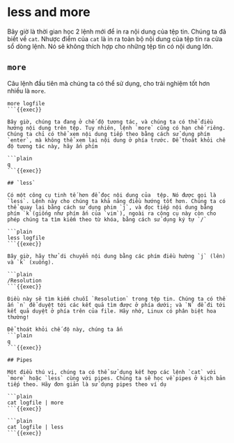 # less and more

Bây giờ là thời gian học 2 lệnh mới để in ra nội dung của tệp tin. Chúng ta đã biết về `cat`. Nhược điểm của `cat` là in ra toàn bộ nội dung của tệp tin ra cửa sổ dòng lệnh. Nó sẽ không thích hợp cho những tệp tin có nội dung lớn.

## `more`

Câu lệnh đầu tiên mà chúng ta có thể sử dụng, cho trải nghiệm tốt hơn nhiều là `more`.

```plain
more logfile
```{{exec}}

Bây giờ, chúng ta đang ở chế độ tương tác, và chúng ta có thể điều hướng nội dung trên tệp. Tuy nhiên, lệnh `more` cũng có hạn chế riêng. Chúng ta chỉ có thể xem nội dung tiếp theo bằng cách sử dụng phím `enter`, mà không thể xem lại nội dung ở phía trước. Để thoát khỏi chế độ tương tác này, hãy ấn phím 

```plain
q
```{{exec}}

## `less`

Có một công cụ tinh tế hơn để đọc nội dung của  tệp. Nó được gọi là `less`. Lệnh này cho chúng ta khả năng điều hướng tốt hơn. Chúng ta có thể quay lại bằng cách sử dụng phim `j`, và đọc tiếp nội dung bằng phím `k`(giống như phím ấn của `vim`), ngoài ra công cụ này còn cho phép chúng ta tìm kiếm theo từ khóa, bằng cách sử dụng ký tự `/`

```plain
less logfile
```{{exec}}

Bây giờ, hãy thử di chuyển nội dung bằng các phím điều hường `j` (lên) và `k` (xuống).

```plain
/Resolution
```{{exec}}

Điều này sẽ tìm kiếm chuỗi `Resolution` trong tệp tin. Chúng ta có thể ấn `n` để duyệt tới các kết quả tìm được ở phía dưới; và `N` để đi tới kết quả duyệt ở phía trên của file. Hãy nhớ, Linux có phân biệt hoa thường!

Để thoát khỏi chế độ này, chúng ta ấn
```plain
q
```{{exec}}

## Pipes

Một điều thú vị, chúng ta có thể sử dụng kết hợp các lệnh `cat` với `more` hoặc `less` cùng với pipes. Chúng ta sẽ học về pipes ở kịch bản tiếp theo. Hãy đơn giản là sử dụng pipes theo ví dụ

```plain
cat logfile | more
```{{exec}}

```plain
cat logfile | less
```{{exec}}
